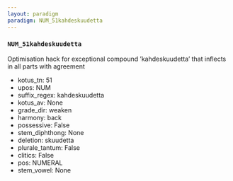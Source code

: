 ```yaml
---
layout: paradigm
paradigm: NUM_51kahdeskuudetta
---
```

### ` NUM_51kahdeskuudetta `

Optimisation hack for exceptional compound ’kahdeskuudetta’ that inflects in all parts with agreement
* kotus_tn: 51
* upos: NUM
* suffix_regex: kahdeskuudetta
* kotus_av: None
* grade_dir: weaken
* harmony: back
* possessive: False
* stem_diphthong: None
* deletion: skuudetta
* plurale_tantum: False
* clitics: False
* pos: NUMERAL
* stem_vowel: None
